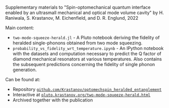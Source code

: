 Supplementary materials to "Spin-optomechanical quantum interface enabled by an ultrasmall mechanical and optical mode volume cavity" by H. Raniwala, S. Krastanov, M. Eichenfield, and D. R. Englund, 2022

Main content:

- `two-mode-squeeze-herald.jl` - A Pluto notebook deriving the fidelity of heralded single-phonons obtained from two mode squeezing.
- `probability_vs_fidelity_wrt_temperature.ipynb` - An IPython notebook with the datasets and computation necessary to predict the Q factor of diamond mechanical resonators at various temperatures. Also contains the subsequent predictions concerning the fidelity of single phonon generation.

Can be found at:

- Repository [`github.com/Krastanov/optomechspin_heralded_entanglement`](github.com/Krastanov/optomechspin_heralded_entanglement)
- Interactive at [`pluto.krastanov.org/two-mode-squeeze-herald.html`](pluto.krastanov.org/two-mode-squeeze-herald.html)
- Archived together with the publication


